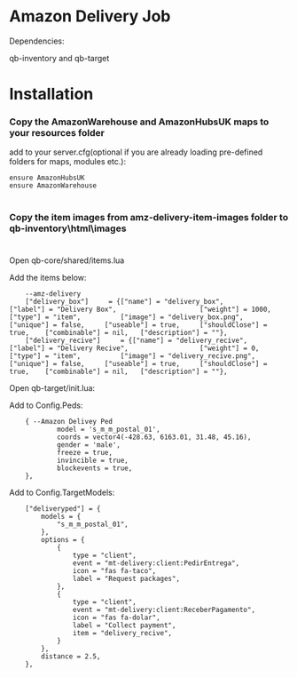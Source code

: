 # Amazon Delivery Job

Dependencies:

qb-inventory and qb-target

# Installation

### Copy the AmazonWarehouse and AmazonHubsUK maps to your resources folder

add to your server.cfg(optional if you are already loading pre-defined folders for maps, modules etc.):
```
ensure AmazonHubsUK
ensure AmazonWarehouse
```

#

### Copy the item images from amz-delivery-item-images folder to qb-inventory\html\images

#

Open qb-core/shared/items.lua

Add the items below:

```
	--amz-delivery
	["delivery_box"]     = {["name"] = "delivery_box", 				    ["label"] = "Delivery Box", 					["weight"] = 1000, 		["type"] = "item", 			["image"] = "delivery_box.png", 		    ["unique"] = false, 	["useable"] = true, 	["shouldClose"] = true,    ["combinable"] = nil,   ["description"] = ""},
	["delivery_recive"]     = {["name"] = "delivery_recive", 				    ["label"] = "Delivery Recive", 					["weight"] = 0, 		["type"] = "item", 			["image"] = "delivery_recive.png", 		    ["unique"] = false, 	["useable"] = true, 	["shouldClose"] = true,    ["combinable"] = nil,   ["description"] = ""},

```

Open qb-target/init.lua:

Add to Config.Peds:
```
    { --Amazon Delivey Ped
	        model = 's_m_m_postal_01',
	        coords = vector4(-428.63, 6163.01, 31.48, 45.16),
	        gender = 'male',
	        freeze = true,
	        invincible = true,
	        blockevents = true,
    },
```

Add to Config.TargetModels:
```
    ["deliveryped"] = {
        models = {
            "s_m_m_postal_01",
        },
        options = {
            {
                type = "client",
                event = "mt-delivery:client:PedirEntrega",
                icon = "fas fa-taco", 
                label = "Request packages",
            },
            {
                type = "client",
                event = "mt-delivery:client:ReceberPagamento",
                icon = "fas fa-dolar", 
                label = "Collect payment",
                item = "delivery_recive",
            }
        },
        distance = 2.5,
    },
```
